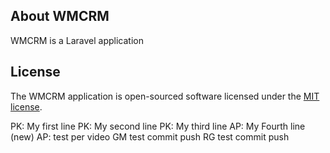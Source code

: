 ## About WMCRM

WMCRM is a Laravel application

## License

The WMCRM application is open-sourced software licensed under the [MIT license](https://opensource.org/licenses/MIT).

PK: My first line
PK: My second line
PK: My third line
AP: My Fourth line (new)
AP: test per video
GM test commit push
RG test commit push
